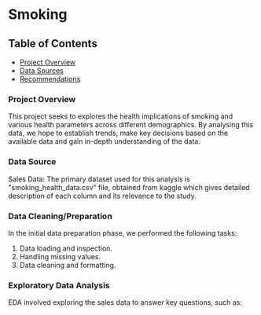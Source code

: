 # Smoking

## Table of Contents

- [Project Overview](#project-overview)
- [Data Sources](#data-sources)
- [Recommendations](#recommendations)

### Project Overview

This project seeks to explores the health implications of smoking and various health parameters across different demographics. By analysing this data, we hope to establish trends, make key decisions based on the available data and gain in-depth understanding of the data.

### Data Source

Sales Data: The primary dataset used for this analysis is "smoking_health_data.csv" file, obtained from kaggle which gives detailed description of each column and its relevance to the study.

### Data Cleaning/Preparation

In the initial data preparation phase, we performed the following tasks:
1. Data loading and inspection.
2. Handling missing values.
3. Data cleaning and formatting.

### Exploratory Data Analysis

EDA involved exploring the sales data to answer key questions, such as:


